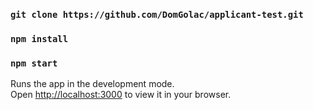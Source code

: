 ### `git clone https://github.com/DomGolac/applicant-test.git`

### `npm install`

### `npm start`

Runs the app in the development mode.\
Open [http://localhost:3000](http://localhost:3000) to view it in your browser.
